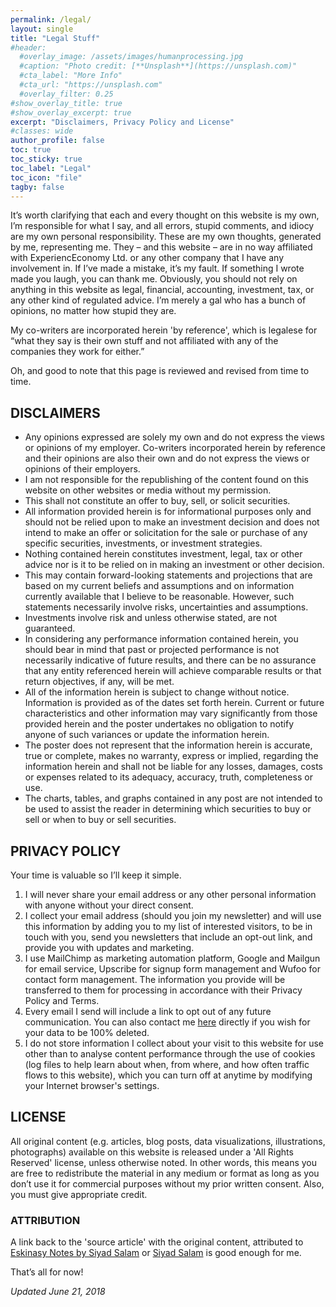 ```yaml
---
permalink: /legal/
layout: single
title: "Legal Stuff"
#header:
  #overlay_image: /assets/images/humanprocessing.jpg
  #caption: "Photo credit: [**Unsplash**](https://unsplash.com)"
  #cta_label: "More Info"
  #cta_url: "https://unsplash.com"
  #overlay_filter: 0.25
#show_overlay_title: true
#show_overlay_excerpt: true
excerpt: "Disclaimers, Privacy Policy and License"
#classes: wide
author_profile: false
toc: true
toc_sticky: true
toc_label: "Legal"
toc_icon: "file"
tagby: false
---
```


It’s worth clarifying that each and every thought on this website is my own, I’m responsible for what I say, and all errors, stupid comments, and idiocy are my own personal responsibility. These are my own thoughts, generated by me, representing me. They – and this website – are in no way affiliated with ExperiencEconomy Ltd. or any other company that I have any involvement in. If I’ve made a mistake, it’s my fault. If something I wrote made you laugh, you can thank me. Obviously, you should not rely on anything in this website as legal, financial, accounting, investment, tax, or any other kind of regulated advice. I’m merely a gal who has a bunch of opinions, no matter how stupid they are.

My co-writers are incorporated herein 'by reference', which is legalese for “what they say is their own stuff and not affiliated with any of the companies they work for either.”

Oh, and good to note that this page is reviewed and revised from time to time.


## DISCLAIMERS

- Any opinions expressed are solely my own and do not express the views or opinions of my employer. Co-writers incorporated herein by reference and their opinions are also their own and do not express the views or opinions of their employers.
- I am not responsible for the republishing of the content found on this website on other websites or media without my permission.
- This shall not constitute an offer to buy, sell, or solicit securities.
- All information provided herein is for informational purposes only and should not be relied upon to make an investment decision and does not intend to make an offer or solicitation for the sale or purchase of any specific securities, investments, or investment strategies.
- Nothing contained herein constitutes investment, legal, tax or other advice nor is it to be relied on in making an investment or other decision.
- This may contain forward-looking statements and projections that are based on my current beliefs and assumptions and on information currently available that I believe to be reasonable. However, such statements necessarily involve risks, uncertainties and assumptions.
- Investments involve risk and unless otherwise stated, are not guaranteed.
- In considering any performance information contained herein, you should bear in mind that past or projected performance is not necessarily indicative of future results, and there can be no assurance that any entity referenced herein will achieve comparable results or that return objectives, if any, will be met.
- All of the information herein is subject to change without notice. Information is provided as of the dates set forth herein. Current or future characteristics and other information may vary significantly from those provided herein and the poster undertakes no obligation to notify anyone of such variances or update the information herein.
- The poster does not represent that the information herein is accurate, true or complete, makes no warranty, express or implied, regarding the information herein and shall not be liable for any losses, damages, costs or expenses related to its adequacy, accuracy, truth, completeness or use.
- The charts, tables, and graphs contained in any post are not intended to be used to assist the reader in determining which securities to buy or sell or when to buy or sell securities.


## PRIVACY POLICY

Your time is valuable so I’ll keep it simple.
1. I will never share your email address or any other personal information with anyone without your direct consent.
2. I collect your email address (should you join my newsletter) and will use this information by adding you to my list of interested visitors, to be in touch with you, send you newsletters that include an opt-out link, and provide you with updates and marketing.
3. I use MailChimp as marketing automation platform, Google and Mailgun for email service, Upscribe for signup form management and Wufoo for contact form management. The information you provide will be transferred to them for processing in accordance with their Privacy Policy and Terms.
4. Every email I send will include a link to opt out of any future communication. You can also contact me [here](/contact) directly if you wish for your data to be 100% deleted.
5. I do not store information I collect about your visit to this website for use other than to analyse content performance through the use of cookies (log files to help learn about when, from where, and how often traffic flows to this website), which you can turn off at anytime by modifying your Internet browser's settings.


## LICENSE

All original content (e.g. articles, blog posts, data visualizations, illustrations, photographs) available on this website is released under a 'All Rights Reserved' license, unless otherwise noted. In other words, this means you are free to redistribute the material in any medium or format as long as you don’t use it for commercial purposes without my prior written consent. Also, you must give appropriate credit.

### ATTRIBUTION

A link back to the 'source article' with the original content, attributed to [Eskinasy Notes by Siyad Salam](https://www.eskinasy.com) or [Siyad Salam](https://www.eskinasy.com) is good enough for me.

That’s all for now!

_Updated June 21, 2018_
